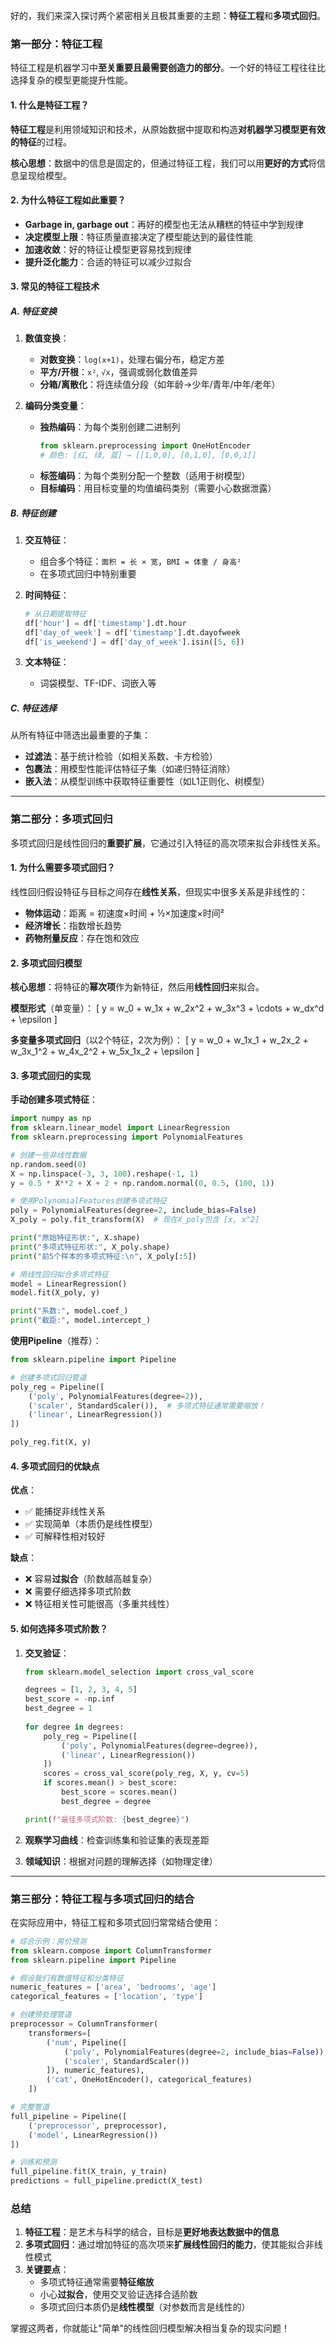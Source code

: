 好的，我们来深入探讨两个紧密相关且极其重要的主题：**特征工程**和**多项式回归**。

### 第一部分：特征工程

特征工程是机器学习中**至关重要且最需要创造力的部分**。一个好的特征工程往往比选择复杂的模型更能提升性能。

#### 1. 什么是特征工程？

**特征工程**是利用领域知识和技术，从原始数据中提取和构造**对机器学习模型更有效的特征**的过程。

**核心思想**：数据中的信息是固定的，但通过特征工程，我们可以用**更好的方式**将信息呈现给模型。

#### 2. 为什么特征工程如此重要？

- **Garbage in, garbage out**：再好的模型也无法从糟糕的特征中学到规律
- **决定模型上限**：特征质量直接决定了模型能达到的最佳性能
- **加速收敛**：好的特征让模型更容易找到规律
- **提升泛化能力**：合适的特征可以减少过拟合

#### 3. 常见的特征工程技术

##### **A. 特征变换**

1. **数值变换**：
   - **对数变换**：`log(x+1)`，处理右偏分布，稳定方差
   - **平方/开根**：`x²`, `√x`，强调或弱化数值差异
   - **分箱/离散化**：将连续值分段（如年龄→少年/青年/中年/老年）

2. **编码分类变量**：
   - **独热编码**：为每个类别创建二进制列
     ```python
     from sklearn.preprocessing import OneHotEncoder
     # 颜色: [红, 绿, 蓝] → [[1,0,0], [0,1,0], [0,0,1]]
     ```
   - **标签编码**：为每个类别分配一个整数（适用于树模型）
   - **目标编码**：用目标变量的均值编码类别（需要小心数据泄露）

##### **B. 特征创建**

1. **交互特征**：
   - 组合多个特征：`面积 = 长 × 宽`，`BMI = 体重 / 身高²`
   - 在多项式回归中特别重要

2. **时间特征**：
   ```python
   # 从日期提取特征
   df['hour'] = df['timestamp'].dt.hour
   df['day_of_week'] = df['timestamp'].dt.dayofweek
   df['is_weekend'] = df['day_of_week'].isin([5, 6])
   ```

3. **文本特征**：
   - 词袋模型、TF-IDF、词嵌入等

##### **C. 特征选择**

从所有特征中筛选出最重要的子集：
- **过滤法**：基于统计检验（如相关系数、卡方检验）
- **包裹法**：用模型性能评估特征子集（如递归特征消除）
- **嵌入法**：从模型训练中获取特征重要性（如L1正则化、树模型）

---

### 第二部分：多项式回归

多项式回归是线性回归的**重要扩展**，它通过引入特征的高次项来拟合非线性关系。

#### 1. 为什么需要多项式回归？

线性回归假设特征与目标之间存在**线性关系**，但现实中很多关系是非线性的：

- **物体运动**：距离 = 初速度×时间 + ½×加速度×时间²
- **经济增长**：指数增长趋势
- **药物剂量反应**：存在饱和效应

#### 2. 多项式回归模型

**核心思想**：将特征的**幂次项**作为新特征，然后用**线性回归**来拟合。

**模型形式**（单变量）：
\[ y = w_0 + w_1x + w_2x^2 + w_3x^3 + \cdots + w_dx^d + \epsilon \]

**多变量多项式回归**（以2个特征，2次为例）：
\[ y = w_0 + w_1x_1 + w_2x_2 + w_3x_1^2 + w_4x_2^2 + w_5x_1x_2 + \epsilon \]

#### 3. 多项式回归的实现

**手动创建多项式特征**：
```python
import numpy as np
from sklearn.linear_model import LinearRegression
from sklearn.preprocessing import PolynomialFeatures

# 创建一些非线性数据
np.random.seed(0)
X = np.linspace(-3, 3, 100).reshape(-1, 1)
y = 0.5 * X**2 + X + 2 + np.random.normal(0, 0.5, (100, 1))

# 使用PolynomialFeatures创建多项式特征
poly = PolynomialFeatures(degree=2, include_bias=False)
X_poly = poly.fit_transform(X)  # 现在X_poly包含 [x, x^2]

print("原始特征形状:", X.shape)
print("多项式特征形状:", X_poly.shape)
print("前5个样本的多项式特征:\n", X_poly[:5])

# 用线性回归拟合多项式特征
model = LinearRegression()
model.fit(X_poly, y)

print("系数:", model.coef_)
print("截距:", model.intercept_)
```

**使用Pipeline**（推荐）：
```python
from sklearn.pipeline import Pipeline

# 创建多项式回归管道
poly_reg = Pipeline([
    ('poly', PolynomialFeatures(degree=2)),
    ('scaler', StandardScaler()),  # 多项式特征通常需要缩放！
    ('linear', LinearRegression())
])

poly_reg.fit(X, y)
```

#### 4. 多项式回归的优缺点

**优点**：
- ✅ 能捕捉非线性关系
- ✅ 实现简单（本质仍是线性模型）
- ✅ 可解释性相对较好

**缺点**：
- ❌ 容易**过拟合**（阶数越高越复杂）
- ❌ 需要仔细选择多项式阶数
- ❌ 特征相关性可能很高（多重共线性）

#### 5. 如何选择多项式阶数？

1. **交叉验证**：
   ```python
   from sklearn.model_selection import cross_val_score
   
   degrees = [1, 2, 3, 4, 5]
   best_score = -np.inf
   best_degree = 1
    
   for degree in degrees:
       poly_reg = Pipeline([
           ('poly', PolynomialFeatures(degree=degree)),
           ('linear', LinearRegression())
       ])
       scores = cross_val_score(poly_reg, X, y, cv=5)
       if scores.mean() > best_score:
           best_score = scores.mean()
           best_degree = degree
   
   print(f"最佳多项式阶数: {best_degree}")
   ```

2. **观察学习曲线**：检查训练集和验证集的表现差距

3. **领域知识**：根据对问题的理解选择（如物理定律）

---

### 第三部分：特征工程与多项式回归的结合

在实际应用中，特征工程和多项式回归常常结合使用：

```python
# 综合示例：房价预测
from sklearn.compose import ColumnTransformer
from sklearn.pipeline import Pipeline

# 假设我们有数值特征和分类特征
numeric_features = ['area', 'bedrooms', 'age']
categorical_features = ['location', 'type']

# 创建预处理管道
preprocessor = ColumnTransformer(
    transformers=[
        ('num', Pipeline([
            ('poly', PolynomialFeatures(degree=2, include_bias=False)),
            ('scaler', StandardScaler())
        ]), numeric_features),
        ('cat', OneHotEncoder(), categorical_features)
    ])

# 完整管道
full_pipeline = Pipeline([
    ('preprocessor', preprocessor),
    ('model', LinearRegression())
])

# 训练和预测
full_pipeline.fit(X_train, y_train)
predictions = full_pipeline.predict(X_test)
```

### 总结

1. **特征工程**：是艺术与科学的结合，目标是**更好地表达数据中的信息**
2. **多项式回归**：通过增加特征的高次项来**扩展线性回归的能力**，使其能拟合非线性模式
3. **关键要点**：
   - 多项式特征通常需要**特征缩放**
   - 小心**过拟合**，使用交叉验证选择合适阶数
   - 多项式回归本质仍是**线性模型**（对参数而言是线性的）

掌握这两者，你就能让"简单"的线性回归模型解决相当复杂的现实问题！